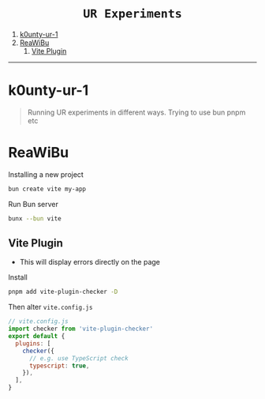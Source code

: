 <h1 align="center"><code> UR Experiments </code></h1>

1. [k0unty-ur-1](#k0unty-ur-1)
2. [ReaWiBu](#reawibu)
   1. [Vite Plugin](#vite-plugin)

---

# k0unty-ur-1

> Running UR experiments in different ways. Trying to use bun pnpm etc

# ReaWiBu

Installing a new project 
```sh 
bun create vite my-app
```

Run Bun server 
```sh
bunx --bun vite
```

## Vite Plugin 
- This will display errors directly on the page 

Install 
```sh 
pnpm add vite-plugin-checker -D
```

Then alter `vite.config.js`

```js 
// vite.config.js
import checker from 'vite-plugin-checker'
export default {
  plugins: [
    checker({
      // e.g. use TypeScript check
      typescript: true,
    }),
  ],
}
```